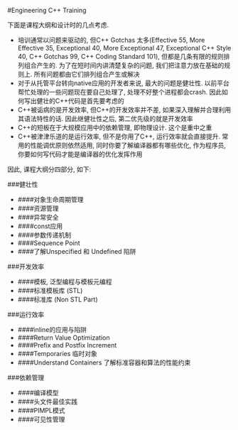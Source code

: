 #Engineering C++ Training

下面是课程大纲和设计时的几点考虑.

* 培训通常以问题来驱动的, 但C++ Gotchas 太多(Effective 55, More Effective 35, Exceptional 40, More Exceptional 47, Exceptional C++ Style 40, C++ Gotchas 99, C++ Coding Standard 101), 但都是几条有限的规则排列组合产生的. 为了在短时间内讲清楚复杂的问题, 我们把注意力放在基础的规则上. 所有问题都由它们排列组合产生或解决
* 对于从托管平台转向native应用的开发者来说, 最大的问题是健壮性. 以前平台帮忙处理的一些问题现在要自己处理了, 处理不好整个进程都会crash. 因此如何写出健壮的C++代码是首先要考虑的
* C++被诟病的是开发效率, 但C++的开发效率并不差, 如果深入理解并合理利用其语法特性的话. 因此继健壮性之后, 第二优先级的就是开发效率
* C++的短板在于大规模应用中的依赖管理, 即物理设计. 这个是重中之重
* C++被津津乐道的是运行效率, 但不是你用了C++, 运行效率就会直接提升. 常用的性能调优原则依然适用, 同时你要了解编译器都有哪些优化, 作为程序员, 你要如何写代码才能是编译器的优化发挥作用

因此, 课程大纲分四部分, 如下:

###健壮性

* ####对象生命周期管理
* ####资源管理
* ####异常安全
* ####const应用
* ####参数传递机制
* ####Sequence Point
* ####了解Unspecified 和 Undefined 陷阱

###开发效率

* ####模板, 泛型编程与模板元编程
* ####标准模板库 (STL)
* ####标准库 (Non STL Part)

###运行效率

* ####inline的应用与陷阱
* ####Return Value Optimization
* ####Prefix and Postfix Increment
* ####Temporaries 临时对象
* ####Understand Containers 了解标准容器和算法的性能约束

###依赖管理

* ####编译模型
* ####头文件最佳实践
* ####PIMPL模式
* ####可见性管理 




